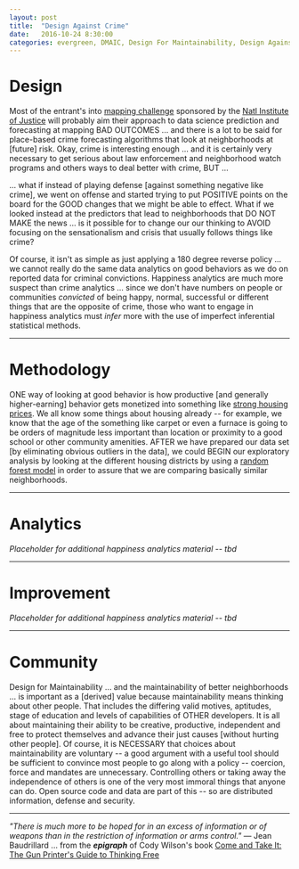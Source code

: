 ```yaml
---
layout: post
title:  "Design Against Crime"
date:   2016-10-24 8:30:00
categories: evergreen, DMAIC, Design For Maintainability, Design Against Crime, happiness analytics, Arm Thy Neighbor
---
```


# Design

Most of the entrant's into [mapping challenge](http://NIJ.gov/MappingChallenge) sponsored by the [Natl Institute of Justice](http://NIJ.gov) will probably aim their approach to data science prediction and forecasting at mapping BAD OUTCOMES ... and there is a lot to be said for place-based crime forecasting algorithms that look at neighborhoods at [future] risk. Okay, crime is interesting enough ... and it is certainly very necessary to get serious about law enforcement and neighborhood watch programs and others ways to deal better with crime, BUT ...

... what if instead of playing defense [against something negative like crime], we went on offense and started trying to put POSITIVE points on the board for the GOOD changes that we might be able to effect.  What if we looked instead at the predictors that lead to neighborhoods that DO NOT MAKE the news ... is it possible for to change our our thinking to AVOID focusing on the sensationalism and crisis that usually follows things like crime?  

Of course, it isn't as simple as just applying a 180 degree reverse policy ... we cannot really do the same data analytics on good behaviors as we do on reported data for criminal convictions.  Happiness analytics are much more suspect than crime analytics ... since we don't have numbers on people or communities *convicted* of being happy, normal, successful or different things that are the opposite of crime, those who want to engage in happiness analytics must *infer* more with the use of imperfect inferential statistical methods.  


---

# Methodology

ONE way of looking at good behavior is how productive [and generally higher-earning] behavior gets monetized into something like [strong housing prices](https://www.kaggle.com/c/house-prices-advanced-regression-techniques). We all know some things about housing already -- for example, we know that the age of the something like carpet or even a furnace is going to be orders of magnitude less important than location or proximity to a good school or other community amenities.  AFTER we have prepared our data set [by eliminating obvious outliers in the data], we could BEGIN our exploratory analysis by looking at the different housing districts by using a [random forest model](https://en.wikipedia.org/wiki/Random_forest) in order to assure that we are comparing basically similar neighborhoods.   

---

# Analytics

*Placeholder for additional happiness analytics material -- tbd*



---

# Improvement

*Placeholder for additional happiness analytics material -- tbd*




---

# Community

Design for Maintainability ... and the maintainability of better neighborhoods ... is important as a [derived] value because maintainability means thinking about other people. That includes the differing valid motives, aptitudes, stage of education and levels of capabilities of OTHER developers. It is all about maintaining their ability to be creative, productive, independent and free to protect themselves and advance their just causes [without hurting other people]. Of course, it is NECESSARY that choices about maintainability are voluntary -- a good argument with a useful tool should be sufficient to convince most people to go along with a policy -- coercion, force and mandates are unnecessary. Controlling others or taking away the independence of others is one of the very most immoral things that anyone can do. Open source code and data are part of this -- so are distributed information, defense and security.

---

*"There is much more to be hoped for in an excess of information or of weapons than in the restriction of information or arms control."* — Jean Baudrillard ... from the ***epigraph*** of Cody Wilson's book [Come and Take It: The Gun Printer's Guide to Thinking Free](https://www.amazon.com/Come-Take-Printers-Guide-Thinking-ebook/dp/B01CO34MBI/)
